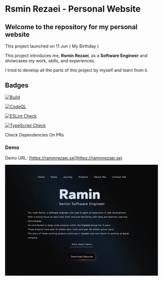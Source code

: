# Rsmin Rezaei - Personal Website

## Welcome to the repository for my personal website

This project launched on 11 Jun ( My Birthday )

This project introduces me, **Rsmin Rezaei**, as a **Software Engineer** and showcases my work, skills, and experiences.

I tried to develop all the parts of this project by myself and learn from it.

## Badges

[![Build](https://github.com/raminr77/raminr77.github.io/actions/workflows/build.yml/badge.svg?branch=master)](https://github.com/raminr77/raminr77.github.io/actions/workflows/build.yml)

[![CodeQL](https://github.com/raminr77/raminr77.github.io/actions/workflows/github-code-scanning/codeql/badge.svg?branch=master)](https://github.com/raminr77/raminr77.github.io/actions/workflows/github-code-scanning/codeql)

[![ESLint Check](https://github.com/raminr77/raminr77.github.io/actions/workflows/eslint.yml/badge.svg?branch=master)](https://github.com/raminr77/raminr77.github.io/actions/workflows/eslint.yml)

[![TypeScript Check](https://github.com/raminr77/raminr77.github.io/actions/workflows/tsc.yml/badge.svg?branch=master)](https://github.com/raminr77/raminr77.github.io/actions/workflows/tsc.yml)

Check Dependencies On PRs

### Demo

Demo URL: [https://raminrezaei.se](https://raminrezaei.se)

![alt text](https://github.com/raminr77/raminr77.github.io/blob/master/Preview.png?raw=true)
